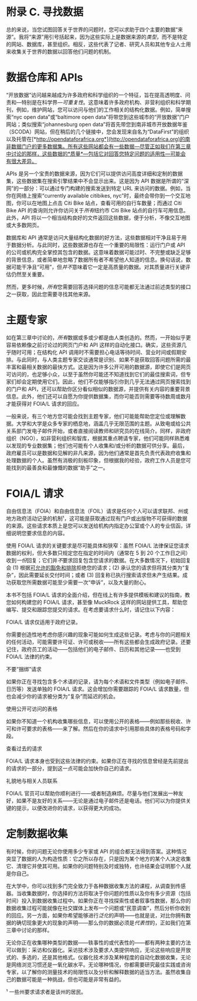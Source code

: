 # 附录 C. 寻找数据

总的来说，当您试图回答关于世界的问题时，您可以求助于四个主要的数据“来源”。我将“来源”用引号括起来，因为这些实际上是数据来源的*类型*，而不是特定的网站、数据库，甚至组织。相反，这些代表了记者、研究人员和其他专业人士用来收集关于世界的数据以回答他们问题的机制。

# 数据仓库和 APIs

“开放数据”访问越来越成为许多政府和科学组织的一个特征，旨在提高透明度、问责和—特别是在科学界—*可重复性*。这意味着许多政府机构、非营利组织和科学期刊，例如，维护网站，您可以访问与他们的工作相关的结构化数据。例如，简单搜索“nyc open data”或“baltimore open data”将带您到这些城市的“开放数据”门户网站；类似搜索“johannesburg open data”将首先带您到南非城市开放数据年鉴（SCODA）网站，但在稍后的几个链接中，您会发现来自名为“DataFirst”的组织以及托管在[*http://opendataforafrica.org*](http://opendataforafrica.org)的南非数据门户的更多数据集。所有这些网站都会有一些数据—尽管正如我们在第三章中讨论的那样，这些数据的*质量*—包括它对回答您特定问题的适用性—可能会有很大差异。

APIs 是另一个宝贵的数据来源，因为它们可以提供访问高度详细和定制的数据集，这些数据集在搜索引擎结果中不会显示出来。这是因为 API 数据是所谓的“深网”的一部分：可以通过专门构建的搜索发送到特定 URL 来访问的数据。例如，当你在网络上搜索“currently available citibikes, nyc”时，最终会带你到一个交互地图，你可以在地图上点击 Citi Bike 站点，查看可用的自行车数量；而通过 Citi Bike API 的查询则允许你访问关于*所有*纽约市 Citi Bike 站点的自行车可用信息。此外，API 将以一个相当结构良好的文件返回这些数据，便于分析，不像交互地图或大多数网页。

数据库和 API 通常是访问大量结构化数据的好方法，这些数据相对干净且易于用于数据分析。与此同时，这些数据源也存在一个重要的局限性：运行门户或 API 的公司或机构完全掌控其包含的数据。这意味着数据可能过时、不完整或缺乏足够的背景信息，或者简单地忽略了数据所有者不希望他人知道的信息。换句话说，数据可能干净且“可用”，但*并不*意味着它一定是高质量的数据。对其质量进行关键评估仍然至关重要。

然而，更多时候，*所有*您需要回答选择问题的信息可能都无法通过前述类型的接口之一获取，因此您需要寻找其他来源。

# 主题专家

如在第三章中讨论的，*所有*数据或多或少都是由人类创造的。然而，一开始似乎更容易依赖像之前讨论过的网页门户和 API 这样的自动化接口。确实，这些资源几乎随时可用；在结构化 API 调用时不需要担心电话等待时间、营业时间或假期安排。与此同时，与人类主题专家交谈通常是识别、如果不是获取回答问题所需的最丰富和最相关数据的最快方式。这是因为许多公开可用的数据源，即使它们是网页可访问的，也足够小众，以至于虽然你可能还不知道找到它们的最佳搜索词，但专家们却会定期使用它们。因此，他们不仅能够指引你到几乎无法通过网页搜索找到的门户和 API，还可以帮助你区分看似相似的数据源，并提供有关内容的重要背景信息。此外，他们还可以自愿为你提供数据集，而你可能否则需要等待数周或数月才能获得对 FOIA/L 请求的回应。

一般来说，有三个地方您可能会找到主题专家，他们可能能帮助您定位或理解数据。大学和大学是众多专家的栖息地，涵盖几乎无限范围的主题。从致电或给公共关系部门发电子邮件开始，或者直接阅读教师和研究员的在线简介。同样，非政府组织（NGO），如非营利组织和智库，根据其重点聘请专家，他们可能同样熟悉难以发现的专业数据集；他们也可能有个人收集和/或分析的数据可供分享。最后，政府雇员可以是数据和见解的非凡来源，因为他们通常是首先负责代表政府收集和处理数据的个人。虽然有消极的刻板印象，但根据我的经验，政府工作人员是您可能找到的最善良和最慷慨的数据“助手”之一。

# FOIA/L 请求

自由信息法（FOIA）和自由信息法（FOIL）请求是任何个人可以请求联邦、州或地方政府活动记录的机制¹，这可能是获取通过现有门户或出版物不可获得的数据的来源。这些请求本质上是您可以发送给机构内指定办公室或个人的专业信函，详细说明您要求信息的内容。

使用 FOIA/L 请求的关键要求是尽可能具体和狭窄：虽然 FOIA/L 法律保证您请求数据的权利，但大多数只规定您在指定的时间内（通常在 5 到 20 个工作日之间）收到*一份*回复；它们并*不*要求回复包含您请求的数据。在大多数情况下，初始回复会 (1) 根据[可允许的豁免和排除](https://dhs.gov/foia-exemptions)拒绝您的请求；(2) 承认您的请求但将其分类为“复杂”，因此需要延长交付时间；或者 (3) 回复称已执行搜索请求但未产生结果。成功获取您所需数据可能至少需要一次“申诉”，以及大量的耐心。

本书不包括 FOIA/L 请求的全面介绍，但在线上有许多提供模板和建议的指南，教您如何构建您的 FOIA/L 请求，甚至像 MuckRock 这样的网站提供工具，帮助您编写、提交和跟踪您提交的请求。在考虑要请求什么时，请记住以下内容：

FOIA/L 请求仅适用于政府记录。

你需要创造性地考虑你感兴趣的现象可能如何生成这些记录。考虑与你的问题相关的任何活动，可能需要许可证、许可或税收——所有这些都会生成政府记录。还要记住，政府员工的活动——包括他们的电子邮件、日历和其他记录——也受到 FOIA/L 法律的约束。

不要“捆绑”请求

如果你正在寻找包含多个术语的记录，请为每个术语和文件类型（例如电子邮件、日历等）发送单独的 FOIA/L 请求。这会增加你需要跟踪的 FOIA/L 请求数量，但也会减少你的请求被分类为“复杂”而延迟的机会。

使用公开可访问的表格

如果你不知道一个机构收集哪些信息，可以使用公开的表格——例如那些税收、许可和许可要求的表格——来了解。然后在你的请求中引用那些具体的表格号码和字段。

查看过去的请求

FOIA/L 请求本身也受到这些法律的约束。如果你正在寻找的信息曾经是先前提出的请求的一部分，提到这一点可能会加快你自己的请求。

礼貌地与相关人员联系

FOIA/L 官员可以帮助你顺利进行——或者制造麻烦。尽量与他们发展出一种友好，如果不是友好的关系——无论是通过电子邮件还是电话。他们可以为你提供关键的提示，以便改进你的请求，以获得更大的成功。

# 定制数据收集

有时候，你的问题无论你使用多少专家或 API 的组合都无法得到答案。这种情况突显了数据的人为构造性质：它之所以存在，只是因为某个地方的某个人决定收集它、清理它并使其可用。如果你的问题特别及时或独特，也许结果会证明那个人就是你自己。

在大学中，你可以找到多门完全致力于各种数据收集方法的课程，从调查到传感器。当收集数据时，你选择的方法将取决于你问题的性质以及你有多少资源（包括时间）投入到数据收集过程中。如果你正在寻找探索性或者叙事性数据，那么你的数据收集过程可能就像在社交媒体上发布一个问题或“民意调查”，然后分析你收到的回应。另一方面，如果你希望能够进行*泛化*的声明——也就是说，对比你拥有数据的确切现象更大的现象的声明——那么你的数据必须是*代表性*的，正如我们在第三章中讨论的那样。

无论你正在收集哪种类型的数据——轶事性的或代表性的——都有两种主要的方法可以做到：采访和仪器化。采访技术涉及要求人类提供响应，无论这些响应是开放式的、多选的，还是其他格式。仪器化技术涉及某种程度的自动化数据收集，无论是网络浏览习惯还是一氧化碳水平。无论哪种情况，你都需要研究最佳实践或咨询专家，以了解你的测量技术的局限性以及分析和解释数据的适当方法。虽然收集自己的数据可能是一种挑战，但也可能是非常有益的。

¹ 一些州要求请求者是该州的居民。
